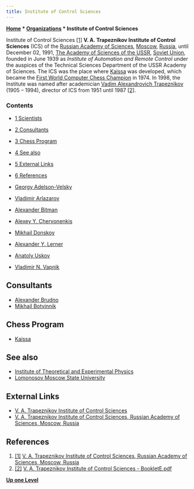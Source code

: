 ```yaml
---
title: Institute of Control Sciences
---
```

**[Home](Home "Home") \* [Organizations](Organizations "Organizations") \* Institute of Control Sciences**



 [](http://www.mathnet.ru/php/organisation.phtml?orgid=1511&option_lang=eng) Institute of Control Sciences <a id="cite-note-1" href="#cite-ref-1">[1]</a> 
**V. A. Trapeznikov Institute of Control Sciences** (ICS) of the [Russian Academy of Sciences](https://en.wikipedia.org/wiki/Russian_Academy_of_Sciences), [Moscow](https://en.wikipedia.org/wiki/Moscow), [Russia](https://en.wikipedia.org/wiki/Russia), until December 02, 1991, [The Academy of Sciences of the USSR](https://en.wikipedia.org/wiki/Russian_Academy_of_Sciences#The_Academy_of_Sciences_of_the_USSR), [Soviet Union](https://en.wikipedia.org/wiki/Soviet_Union), founded in June 1939 as *Institute of Automation and Remote Control* under the auspices of the Technical Sciences Department of the USSR Academy of Sciences. The ICS was the place where [Kaissa](Kaissa "Kaissa") was developed, which became the [First World Computer Chess Champion](WCCC_1974 "WCCC 1974") in 1974. In 1998, the Institute was named after academician [Vadim Alexandrovich Trapeznikov](https://ru.wikipedia.org/wiki/%D0%A2%D1%80%D0%B0%D0%BF%D0%B5%D0%B7%D0%BD%D0%B8%D0%BA%D0%BE%D0%B2,_%D0%92%D0%B0%D0%B4%D0%B8%D0%BC_%D0%90%D0%BB%D0%B5%D0%BA%D1%81%D0%B0%D0%BD%D0%B4%D1%80%D0%BE%D0%B2%D0%B8%D1%87) (1905 – 1994), director of ICS from 1951 until 1987 <a id="cite-note-2" href="#cite-ref-2">[2]</a>. 


  




### Contents


* [1 Scientists](#scientists)
* [2 Consultants](#consultants)
* [3 Chess Program](#chess-program)
* [4 See also](#see-also)
* [5 External Links](#external-links)
* [6 References](#references)






* [Georgy Adelson-Velsky](Georgy_Adelson-Velsky "Georgy Adelson-Velsky")
* [Vladimir Arlazarov](Vladimir_Arlazarov "Vladimir Arlazarov")
* [Alexander Bitman](Alexander_Bitman "Alexander Bitman")
* [Alexey Y. Chervonenkis](Mathematician#AChervonenkis "Mathematician")
* [Mikhail Donskoy](Mikhail_Donskoy "Mikhail Donskoy")
* [Alexander Y. Lerner](Mathematician#ALerner "Mathematician")
* [Anatoly Uskov](Anatoly_Uskov "Anatoly Uskov")
* [Vladimir N. Vapnik](Mathematician#VNVapnik "Mathematician")


## Consultants


* [Alexander Brudno](Alexander_Brudno "Alexander Brudno")
* [Mikhail Botvinnik](Mikhail_Botvinnik "Mikhail Botvinnik")


## Chess Program


* [Kaissa](Kaissa "Kaissa")


## See also


* [Institute of Theoretical and Experimental Physics](Institute_of_Theoretical_and_Experimental_Physics "Institute of Theoretical and Experimental Physics")
* [Lomonosov Moscow State University](Moscow_State_University "Moscow State University")


## External Links


* [V. A. Trapeznikov Institute of Control Sciences](http://www.ipu.ru/en)
* [V. A. Trapeznikov Institute of Control Sciences, Russian Academy of Sciences, Moscow, Russia](http://www.mathnet.ru/php/organisation.phtml?orgid=1511&option_lang=eng)


## References


1. <a id="cite-ref-1" href="#cite-note-1">[1]</a> [V. A. Trapeznikov Institute of Control Sciences, Russian Academy of Sciences, Moscow, Russia](http://www.mathnet.ru/php/organisation.phtml?orgid=1511&option_lang=eng)
2. <a id="cite-ref-2" href="#cite-note-2">[2]</a> [V. A. Trapeznikov Institute of Control Sciences - BookletE.pdf](http://www.ipu.ru/sites/default/files/BookletE.pdf)

**[Up one Level](Organizations "Organizations")**







 
